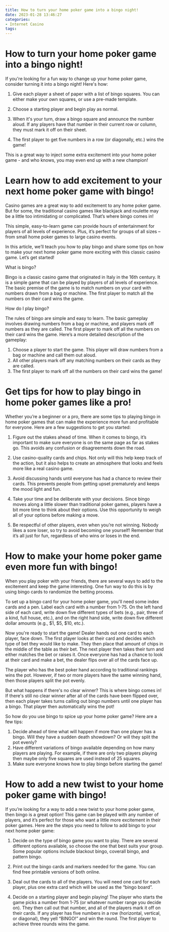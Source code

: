 ```yaml
---
title: How to turn your home poker game into a bingo night!
date: 2023-01-28 13:46:27
categories:
- Internet Casino
tags:
---
```



#  How to turn your home poker game into a bingo night!

If you're looking for a fun way to change up your home poker game, consider turning it into a bingo night! Here's how:

1. Give each player a sheet of paper with a list of bingo squares. You can either make your own squares, or use a pre-made template.

2. Choose a starting player and begin play as normal.

3. When it's your turn, draw a bingo square and announce the number aloud. If any players have that number in their current row or column, they must mark it off on their sheet.

4. The first player to get five numbers in a row (or diagonally, etc.) wins the game!

This is a great way to inject some extra excitement into your home poker game - and who knows, you may even end up with a new champion!

#  Learn how to add excitement to your next home poker game with bingo!

Casino games are a great way to add excitement to any home poker game. But for some, the traditional casino games like blackjack and roulette may be a little too intimidating or complicated. That’s where bingo comes in!

This simple, easy-to-learn game can provide hours of entertainment for players of all levels of experience. Plus, it’s perfect for groups of all sizes – from small home poker games to large casino events.

In this article, we’ll teach you how to play bingo and share some tips on how to make your next home poker game more exciting with this classic casino game. Let’s get started!

What is bingo?

Bingo is a classic casino game that originated in Italy in the 16th century. It is a simple game that can be played by players of all levels of experience. The basic premise of the game is to match numbers on your card with numbers drawn from a bag or machine. The first player to match all the numbers on their card wins the game.

How do I play bingo?

The rules of bingo are simple and easy to learn. The basic gameplay involves drawing numbers from a bag or machine, and players mark off numbers as they are called. The first player to mark off all the numbers on their card wins the game. Here’s a more detailed description of the gameplay:

1) Choose a player to start the game. This player will draw numbers from a bag or machine and call them out aloud.
2) All other players mark off any matching numbers on their cards as they are called. 
3) The first player to mark off all the numbers on their card wins the game!

#  Get tips for how to play bingo in home poker games like a pro!

Whether you’re a beginner or a pro, there are some tips to playing bingo in home poker games that can make the experience more fun and profitable for everyone. Here are a few suggestions to get you started:

1. Figure out the stakes ahead of time. When it comes to bingo, it’s important to make sure everyone is on the same page as far as stakes go. This avoids any confusion or disagreements down the road.

2. Use casino-quality cards and chips. Not only will this help keep track of the action, but it also helps to create an atmosphere that looks and feels more like a real casino game.

3. Avoid discussing hands until everyone has had a chance to review their cards. This prevents people from getting upset prematurely and keeps the mood light and fun.

4. Take your time and be deliberate with your decisions. Since bingo moves along a little slower than traditional poker games, players have a bit more time to think about their options. Use this opportunity to weigh all of your options before making a move.

5. Be respectful of other players, even when you’re not winning. Nobody likes a sore loser, so try to avoid becoming one yourself! Remember that it’s all just for fun, regardless of who wins or loses in the end.

#  How to make your home poker game even more fun with bingo!

When you play poker with your friends, there are several ways to add to the excitement and keep the game interesting. One fun way to do this is by using bingo cards to randomize the betting process.

To set up a bingo card for your home poker game, you'll need some index cards and a pen. Label each card with a number from 1-75. On the left hand side of each card, write down five different types of bets (e.g., pair, three of a kind, full house, etc.), and on the right hand side, write down five different dollar amounts (e.g., $1, $5, $10, etc.).

Now you're ready to start the game! Dealer hands out one card to each player, face down. The first player looks at their card and decides which type of bet they would like to make. They then place that amount of chips in the middle of the table as their bet. The next player then takes their turn and either matches the bet or raises it. Once everyone has had a chance to look at their card and make a bet, the dealer flips over all of the cards face up.

The player who has the best poker hand according to traditional rankings wins the pot. However, if two or more players have the same winning hand, then those players split the pot evenly.

But what happens if there's no clear winner? This is where bingo comes in! If there's still no clear winner after all of the cards have been flipped over, then each player takes turns calling out bingo numbers until one player has a bingo. That player then automatically wins the pot!

So how do you use bingo to spice up your home poker game? Here are a few tips:
1) Decide ahead of time what will happen if more than one player has a bingo. Will they have a sudden death showdown? Or will they split the pot evenly? 
2) Have different variations of bingo available depending on how many players are playing. For example, if there are only two players playing then maybe only five squares are used instead of 25 squares. 
3) Make sure everyone knows how to play bingo before starting the game!

#  How to add a new twist to your home poker game with bingo!

If you’re looking for a way to add a new twist to your home poker game, then bingo is a great option! This game can be played with any number of players, and it’s perfect for those who want a little more excitement in their poker games. Here are the steps you need to follow to add bingo to your next home poker game:

1. Decide on the type of bingo game you want to play. There are several different options available, so choose the one that best suits your group. Some popular options include blackout bingo, coverall bingo, and pattern bingo.

2. Print out the bingo cards and markers needed for the game. You can find free printable versions of both online.

3. Deal out the cards to all of the players. You will need one card for each player, plus one extra card which will be used as the “bingo board”.

4. Decide on a starting player and begin playing! The player who starts the game picks a number from 1-75 (or whatever number range you decide on). They then call out that number, and all of the players mark it off on their cards. If any player has five numbers in a row (horizontal, vertical, or diagonal), they yell “BINGO!” and win the round. The first player to achieve three rounds wins the game.